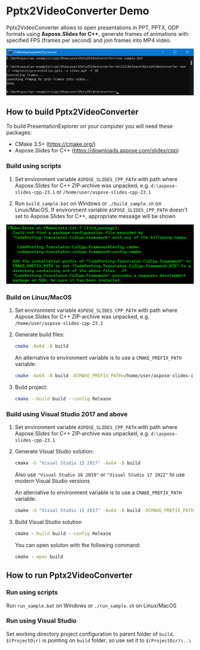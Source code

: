 # Pptx2VideoConverter Demo

Pptx2VideoConverter allows to open presentations in PPT, PPTX, ODP formats using **Aspose.Slides for C++**, generate frames of animations with specified FPS (frames per second) and join frames into MP4 video.

![Pptx2VideoConverter Screenshot](screenshots/screenshot-program-01.png)

## How to build Pptx2VideoConverter

To build PresentationExplorer on your computer you will need these packages:
- CMake 3.5+ (https://cmake.org/)
- Aspose.Slides for C++ (https://downloads.aspose.com/slides/cpp)

### Build using scripts
1) Set environment variable `ASPOSE_SLIDES_CPP_PATH` with path where Aspose.Slides for C++ ZIP-archive was unpacked, e.g. `d:\aspose-slides-cpp-23.1` or `/home/user/aspose-slides-cpp-23.1`

2) Run `build_sample.bat` on Windows or `./build_sample.sh` on Linux/MacOS. If environment variable `ASPOSE_SLIDES_CPP_PATH` doesn't set to Aspose.Slides for C++, appropriate message will be shown

![CMake error message](screenshots/screenshot-cmake-01.png)

### Build on Linux/MacOS

1) Set environment variable `ASPOSE_SLIDES_CPP_PATH` with path where Aspose.Slides for C++ ZIP-archive was unpacked, e.g. `/home/user/aspose-slides-cpp-23.1`

2) Generate build files:
   ```sh
   cmake -Ax64 -B build
   ```

   An alternative to environment variable is to use a `CMAKE_PREFIX_PATH` variable:
   ```sh
   cmake -Ax64 -B build -DCMAKE_PREFIX_PATH=/home/user/aspose-slides-cpp-23.1
   ```

3) Build project:
   ```sh
   cmake --build build --config Release
   ```

### Build using Visual Studio 2017 and above

1) Set environment variable `ASPOSE_SLIDES_CPP_PATH` with path where Aspose.Slides for C++ ZIP-archive was unpacked, e.g. `d:\aspose-slides-cpp-23.1`

2) Generate Visual Studio solution:
   ```bat
   cmake -G "Visual Studio 15 2017" -Ax64 -B build
   ```

   Also use `"Visual Studio 16 2019"` or `"Visual Studio 17 2022"` to use modern Visual Studio versions

   An alternative to environment variable is to use a `CMAKE_PREFIX_PATH` variable:
   ```bat
   cmake -G "Visual Studio 15 2017" -Ax64 -B build -DCMAKE_PREFIX_PATH=d:\aspose-slides-cpp-23.1
   ```

3) Build Visual Studio solution
   ```bat
   cmake --build build --config Release
   ```

   You can open soluton with the following command:
   ```bat
   cmake --open build
   ```

## How to run Pptx2VideoConverter

### Run using scripts

Run `run_sample.bat` on Windows or `./run_sample.sh` on Linux/MacOS

### Run using Visual Studio

Set working directory project configuration to parent folder of `build`. `$(ProjectDir)` is pointing on `build` folder, so
use set it to `$(ProjectDir)\..\`
